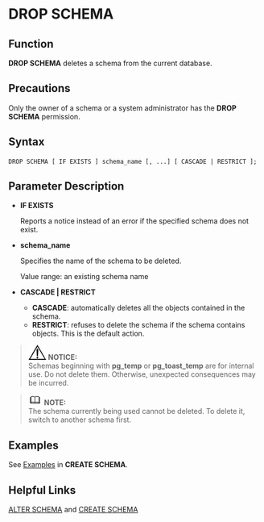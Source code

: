 # DROP SCHEMA<a name="EN-US_TOPIC_0242370612"></a>

## Function<a name="en-us_topic_0237122148_en-us_topic_0059778467_s13f49511137f4971b9f2c7f4b3ec109f"></a>

**DROP SCHEMA**  deletes a schema from the current database.

## Precautions<a name="en-us_topic_0237122148_en-us_topic_0059778467_s534b294ce9534c0481fb248695186280"></a>

Only the owner of a schema or a system administrator has the  **DROP SCHEMA**  permission.

## Syntax<a name="en-us_topic_0237122148_en-us_topic_0059778467_s7a099e8501ce4420a540fd891c511213"></a>

```
DROP SCHEMA [ IF EXISTS ] schema_name [, ...] [ CASCADE | RESTRICT ];
```

## Parameter Description<a name="en-us_topic_0237122148_en-us_topic_0059778467_s265f3ed4c0e4402a8a7c984e6ac1fe33"></a>

-   **IF EXISTS**

    Reports a notice instead of an error if the specified schema does not exist.

-   **schema\_name**

    Specifies the name of the schema to be deleted.

    Value range: an existing schema name

-   **CASCADE | RESTRICT**
    -   **CASCADE**: automatically deletes all the objects contained in the schema.
    -   **RESTRICT**: refuses to delete the schema if the schema contains objects. This is the default action.


>![](public_sys-resources/icon-notice.gif) **NOTICE:**   
>Schemas beginning with  **pg\_temp**  or  **pg\_toast\_temp**  are for internal use. Do not delete them. Otherwise, unexpected consequences may be incurred.  

>![](public_sys-resources/icon-note.gif) **NOTE:**   
>The schema currently being used cannot be deleted. To delete it, switch to another schema first.  

## Examples<a name="en-us_topic_0237122148_en-us_topic_0059778467_s3390f031a430477da6a945b09b36b73d"></a>

See  [Examples](create-schema.md#en-us_topic_0237122113_en-us_topic_0059777945_s05e72232af5e4507aad1511c025d7617)  in  **CREATE SCHEMA**.

## Helpful Links<a name="en-us_topic_0237122148_en-us_topic_0059778467_s344eb8c77efa4c209c358dd81f79034f"></a>

[ALTER SCHEMA](alter-schema.md)  and  [CREATE SCHEMA](create-schema.md)

